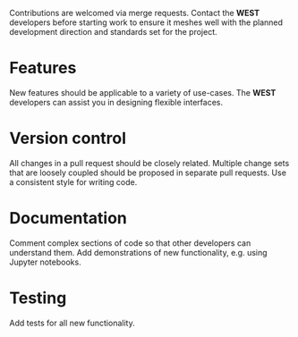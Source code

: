 Contributions are welcomed via merge requests. Contact the **WEST** developers before starting work to ensure it meshes well with the planned development direction and
standards set for the project.

# Features

New features should be applicable to a variety of use-cases. The **WEST** developers can assist you in designing flexible interfaces.

# Version control

All changes in a pull request should be closely related. Multiple change sets that are loosely coupled should be proposed in separate pull requests. Use a consistent style for writing code. 

# Documentation

Comment complex sections of code so that other developers can understand them.
Add demonstrations of new functionality, e.g. using Jupyter notebooks.

# Testing

Add tests for all new functionality.
